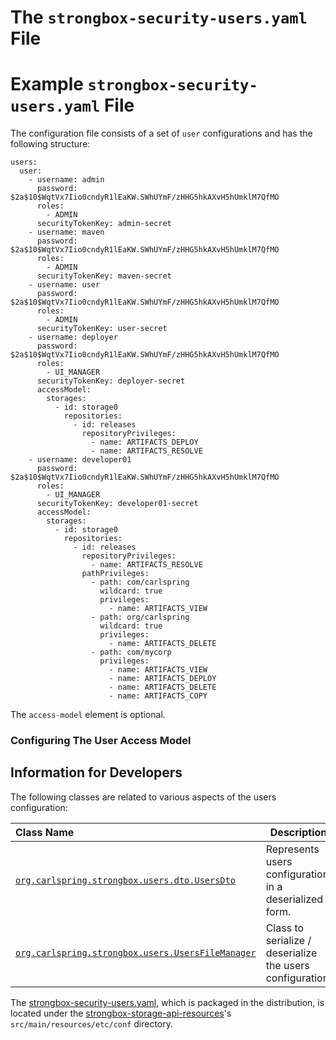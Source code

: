 # The `strongbox-security-users.yaml` File



# Example `strongbox-security-users.yaml` File

The configuration file consists of a set of `user` configurations and has the following structure:

    users:
      user:
        - username: admin
          password: $2a$10$WqtVx7Iio0cndyR1lEaKW.SWhUYmF/zHHG5hkAXvH5hUmklM7QfMO
          roles:
            - ADMIN
          securityTokenKey: admin-secret
        - username: maven
          password: $2a$10$WqtVx7Iio0cndyR1lEaKW.SWhUYmF/zHHG5hkAXvH5hUmklM7QfMO
          roles:
            - ADMIN
          securityTokenKey: maven-secret
        - username: user
          password: $2a$10$WqtVx7Iio0cndyR1lEaKW.SWhUYmF/zHHG5hkAXvH5hUmklM7QfMO
          roles:
            - ADMIN
          securityTokenKey: user-secret
        - username: deployer
          password: $2a$10$WqtVx7Iio0cndyR1lEaKW.SWhUYmF/zHHG5hkAXvH5hUmklM7QfMO
          roles:
            - UI_MANAGER
          securityTokenKey: deployer-secret
          accessModel:
            storages:
              - id: storage0
                repositories:
                  - id: releases
                    repositoryPrivileges:
                      - name: ARTIFACTS_DEPLOY
                      - name: ARTIFACTS_RESOLVE
        - username: developer01
          password: $2a$10$WqtVx7Iio0cndyR1lEaKW.SWhUYmF/zHHG5hkAXvH5hUmklM7QfMO
          roles:
            - UI_MANAGER
          securityTokenKey: developer01-secret
          accessModel:
            storages:
              - id: storage0
                repositories:
                  - id: releases
                    repositoryPrivileges:
                      - name: ARTIFACTS_RESOLVE
                    pathPrivileges:
                      - path: com/carlspring
                        wildcard: true
                        privileges:
                          - name: ARTIFACTS_VIEW
                      - path: org/carlspring
                        wildcard: true
                        privileges:
                          - name: ARTIFACTS_DELETE
                      - path: com/mycorp
                        privileges:
                          - name: ARTIFACTS_VIEW
                          - name: ARTIFACTS_DEPLOY
                          - name: ARTIFACTS_DELETE
                          - name: ARTIFACTS_COPY


The `access-model` element is optional.

### Configuring The User Access Model



## Information for Developers

The following classes are related to various aspects of the users configuration:

| Class Name  | Description | 
|:------------|-------------|
| [`org.carlspring.strongbox.users.dto.UsersDto`](https://github.com/strongbox/strongbox/blob/master/strongbox-security/strongbox-user-management/src/main/java/org/carlspring/strongbox/users/dto/UsersDto.java) | Represents users configuration in a deserialized form. |
| [`org.carlspring.strongbox.users.UsersFileManager`](https://github.com/strongbox/strongbox/blob/master/strongbox-security/strongbox-user-management/src/main/java/org/carlspring/strongbox/users/UsersFileManager.java) | Class to serialize / deserialize the users configuration. | 

The [strongbox-security-users.yaml](https://github.com/strongbox/strongbox/blob/master/strongbox-security/strongbox-user-management/src/main/resources/etc/conf/strongbox-security-users.yaml), which is packaged in the distribution, is located under the [strongbox-storage-api-resources](https://github.com/strongbox/strongbox/blob/master/strongbox-resources/strongbox-storage-api-resources/)'s `src/main/resources/etc/conf` directory.

